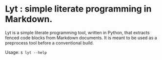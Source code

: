 # Lyt : simple literate programming in Markdown.

Lyt is a simple literate programming tool, written in Python, that extracts fenced code blocks from Markdown documents. It is meant to be used as a preprocess tool before a conventional build.

Usage:
`$ lyt --help`
